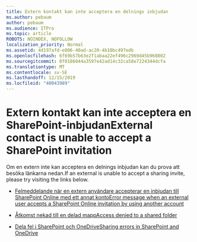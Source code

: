 ```yaml
---
title: Extern kontakt kan inte acceptera en delnings inbjudan
ms.author: pebaum
author: pebaum
ms.audience: ITPro
ms.topic: article
ROBOTS: NOINDEX, NOFOLLOW
localization_priority: Normal
ms.assetid: 4d197afd-e806-40ad-ac20-4b10bc497edb
ms.openlocfilehash: 6f69b57b63e2f1abaa22ef496c2969d45b968802
ms.sourcegitcommit: 0f0186044a3597e42ad14c32ca58e7224344dcfa
ms.translationtype: MT
ms.contentlocale: sv-SE
ms.lasthandoff: 12/15/2019
ms.locfileid: "40043989"
---
```

# <a name="external-contact-is-unable-to-accept-a-sharepoint-invitation"></a><span data-ttu-id="b9ccc-102">Extern kontakt kan inte acceptera en SharePoint-inbjudan</span><span class="sxs-lookup"><span data-stu-id="b9ccc-102">External contact is unable to accept a SharePoint invitation</span></span>

<span data-ttu-id="b9ccc-103">Om en extern inte kan acceptera en delnings inbjudan kan du prova att besöka länkarna nedan.</span><span class="sxs-lookup"><span data-stu-id="b9ccc-103">If an external is unable to accept a sharing invite, please try visiting the links below.</span></span>

- [<span data-ttu-id="b9ccc-104">Felmeddelande när en extern användare accepterar en inbjudan till SharePoint Online med ett annat konto</span><span class="sxs-lookup"><span data-stu-id="b9ccc-104">Error message when an external user accepts a SharePoint Online invitation by using another account</span></span>](https://docs.microsoft.com/sharepoint/support/sharing-and-permissions/error-when-external-user-accepts-an-invitation-by-using-another-account)

- [<span data-ttu-id="b9ccc-105">Åtkomst nekad till en delad mapp</span><span class="sxs-lookup"><span data-stu-id="b9ccc-105">Access denied to a shared folder</span></span>](https://docs.microsoft.com/sharepoint/support/sharing-and-permissions/cannot-access-shared-folder)

- [<span data-ttu-id="b9ccc-106">Dela fel i SharePoint och OneDrive</span><span class="sxs-lookup"><span data-stu-id="b9ccc-106">Sharing errors in SharePoint and OneDrive</span></span>](https://docs.microsoft.com/sharepoint/sharepoint-onedrive-error-message)

